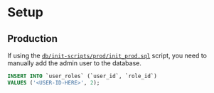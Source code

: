 # Setup

## Production

If using the [`db/init-scripts/prod/init_prod.sql`](db/init-scripts/prod/init_prod.sql) script, you need to manually add the admin user to the database.

```sql
INSERT INTO `user_roles` (`user_id`, `role_id`)
VALUES ('<USER-ID-HERE>', 2);
```
